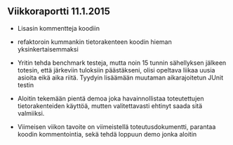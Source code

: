 ## Viikkoraportti 11.1.2015

- Lisasin kommentteja koodiin

- refaktoroin kummankin tietorakenteen koodin hieman yksinkertaisemmaksi

- Yritin tehda benchmark testeja, mutta noin 15 tunnin sähellyksen jälkeen
  totesin, että järkeviin tuloksiin päästäkseni, olisi opeltava liikaa uusia
  asioita eikä aika riitä. Tyydyin lisäämään muutaman aikarajoitetun JUnit testin

- Aloitin tekemään pientä demoa joka havainnollistaa toteutettujen tietorakenteiden
  käyttöä, mutten valitettavasti ehtinyt saada sitä valmiiksi.

- Viimeisen viikon tavoite on viimeistellä toteutusdokumentti, parantaa
  koodin kommentointia, sekä tehdä loppuun demo jonka aloitin
